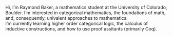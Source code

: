 Hi, I’m Raymond Baker, a mathematics student at the University of Colorado, Boulder.
I’m interested in categorical mathematics, the foundations of math, and, consequently, univalent approaches to mathematics.  
I’m currently learning higher order categorical logic, the calculus of inductive constructions, and how to use proof assitants (primarily Coq).
